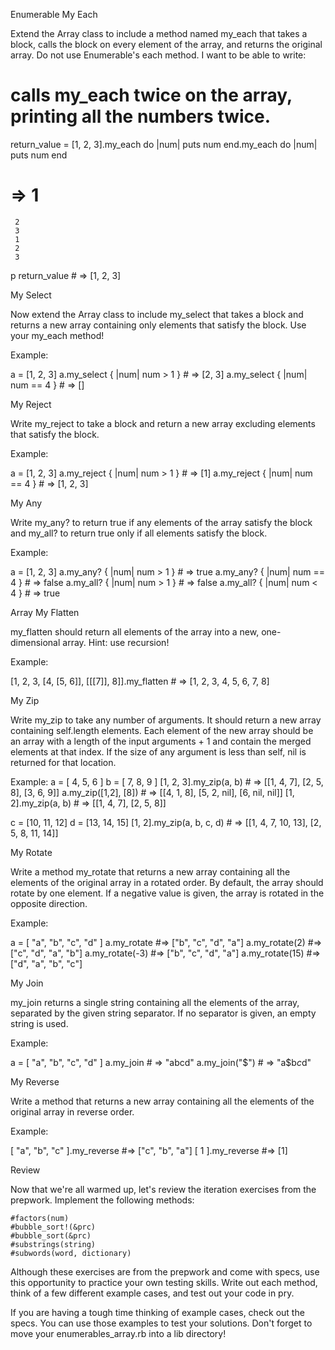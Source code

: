 Enumerable
My Each

Extend the Array class to include a method named my_each that takes a block, calls the block on every element of the array, and returns the original array. Do not use Enumerable's each method. I want to be able to write:

 # calls my_each twice on the array, printing all the numbers twice.
return_value = [1, 2, 3].my_each do |num|
  puts num
end.my_each do |num|
  puts num
end 
# => 1
     2
     3
     1
     2
     3

p return_value  # => [1, 2, 3]

My Select

Now extend the Array class to include my_select that takes a block and returns a new array containing only elements that satisfy the block. Use your my_each method!

Example:

a = [1, 2, 3]
a.my_select { |num| num > 1 } # => [2, 3]
a.my_select { |num| num == 4 } # => []

My Reject

Write my_reject to take a block and return a new array excluding elements that satisfy the block.

Example:

a = [1, 2, 3]
a.my_reject { |num| num > 1 } # => [1]
a.my_reject { |num| num == 4 } # => [1, 2, 3]

My Any

Write my_any? to return true if any elements of the array satisfy the block and my_all? to return true only if all elements satisfy the block.

Example:

a = [1, 2, 3]
a.my_any? { |num| num > 1 } # => true
a.my_any? { |num| num == 4 } # => false
a.my_all? { |num| num > 1 } # => false
a.my_all? { |num| num < 4 } # => true

Array
My Flatten

my_flatten should return all elements of the array into a new, one-dimensional array. Hint: use recursion!

Example:

[1, 2, 3, [4, [5, 6]], [[[7]], 8]].my_flatten # => [1, 2, 3, 4, 5, 6, 7, 8]

My Zip

Write my_zip to take any number of arguments. It should return a new array containing self.length elements. Each element of the new array should be an array with a length of the input arguments + 1 and contain the merged elements at that index. If the size of any argument is less than self, nil is returned for that location.

Example:
a = [ 4, 5, 6 ]
b = [ 7, 8, 9 ]
[1, 2, 3].my_zip(a, b) # => [[1, 4, 7], [2, 5, 8], [3, 6, 9]]
a.my_zip([1,2], [8])   # => [[4, 1, 8], [5, 2, nil], [6, nil, nil]]
[1, 2].my_zip(a, b)    # => [[1, 4, 7], [2, 5, 8]]

c = [10, 11, 12]
d = [13, 14, 15]
[1, 2].my_zip(a, b, c, d)    # => [[1, 4, 7, 10, 13], [2, 5, 8, 11, 14]]

My Rotate

Write a method my_rotate that returns a new array containing all the elements of the original array in a rotated order. By default, the array should rotate by one element. If a negative value is given, the array is rotated in the opposite direction.

Example:

a = [ "a", "b", "c", "d" ]
a.my_rotate         #=> ["b", "c", "d", "a"]
a.my_rotate(2)      #=> ["c", "d", "a", "b"]
a.my_rotate(-3)     #=> ["b", "c", "d", "a"]
a.my_rotate(15)     #=> ["d", "a", "b", "c"]

My Join

my_join returns a single string containing all the elements of the array, separated by the given string separator. If no separator is given, an empty string is used.

Example:

a = [ "a", "b", "c", "d" ]
a.my_join         # => "abcd"
a.my_join("$")    # => "a$b$c$d"

My Reverse

Write a method that returns a new array containing all the elements of the original array in reverse order.

Example:

[ "a", "b", "c" ].my_reverse   #=> ["c", "b", "a"]
[ 1 ].my_reverse               #=> [1]

Review

Now that we're all warmed up, let's review the iteration exercises from the prepwork. Implement the following methods:

    #factors(num)
    #bubble_sort!(&prc)
    #bubble_sort(&prc)
    #substrings(string)
    #subwords(word, dictionary)

Although these exercises are from the prepwork and come with specs, use this opportunity to practice your own testing skills. Write out each method, think of a few different example cases, and test out your code in pry.

If you are having a tough time thinking of example cases, check out the specs. You can use those examples to test your solutions. Don't forget to move your enumerables_array.rb into a lib directory!